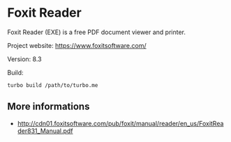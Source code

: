 # Foxit Reader
Foxit Reader (EXE) is a free PDF document viewer and printer.

Project website: https://www.foxitsoftware.com/

Version: 8.3 

Build:

```
turbo build /path/to/turbo.me
```

## More informations
- http://cdn01.foxitsoftware.com/pub/foxit/manual/reader/en_us/FoxitReader831_Manual.pdf